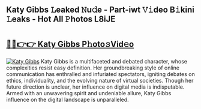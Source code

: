 ## Katy Gibbs 𝙻eaked 𝙽u𝚍e - Part-iwt 𝚅𝚒deo B𝚒kini 𝙻eaks - Hot All 𝙿hotos L8iJE

# <h2><a href="http://ld6eota.urlbe.top/?page=Katy+Gibbs">🔗🔗👉👉 Katy Gibbs P𝚑oto𝚜Vid𝚎o</a></h2>

[![Katy Gibbs](https://i.imgur.com/eBuTRDB.gif)](http://ld6eota.urlbe.top/?page=Katy+Gibbs)
Katy Gibbs is a multifaceted and debated character, whose complexities resist easy definition. Her groundbreaking style of online communication has enthralled and infuriated spectators, igniting debates on ethics, individuality, and the evolving nature of virtual societies. Though her future direction is unclear, her influence on digital media is indisputable. Armed with an unwavering spirit and undeniable allure, Katy Gibbs influence on the digital landscape is unparalleled.
